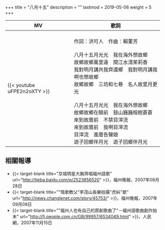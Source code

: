 +++
title = "八月十五"
description = ""
lastmod = 2019-05-06
weight = 5
+++

MV  | 歌詞  
--------------|-------
{{< youtube uFPE2n2oXTY >}}|<br/> 作詞：洪可人　作曲：賴董芳<br/><br/>八月十五月光光　我在海外想故鄉<br/>故鄉故鄉萬里遠　閩江水清茉莉香<br/>我對明月講共我齊還鄉　我對明月講我啊也想故鄉<br/>故鄉故鄉　三坊和七巷　名人故里月更光<br/><br/>八月十五月光光　我在海外想故鄉<br/>故鄉故鄉在眼前　鼓山巍巍榕樹蒼蒼<br/>來到故厝前　不禁目滓流<br/>來到故厝前　我啊目滓流<br/>目滓流　進厝告聲娘<br/>遊子回鄉伴月光　遊子回鄉伴月光

## 相關報導
* {{< target-blank title="京城明星大腕齊唱福州語歌" url="http://tieba.baidu.com/p/2523856520" >}}，福州晚報，2007年08月28日
* {{< target-blank title="\"情歌教父\"李茂山長樂拍攝\"虎糾\"歌" url="http://news.changlenet.com/story/45753/" >}}，福州晚報，2007年09月08日
* {{< target-blank title="\"福州人也有自己的原創歌曲了\"－福州語歌曲創作始末" url="http://fj.people.com.cn/GB/99957/6534049.html" >}}，人民網，2007年11月15日


